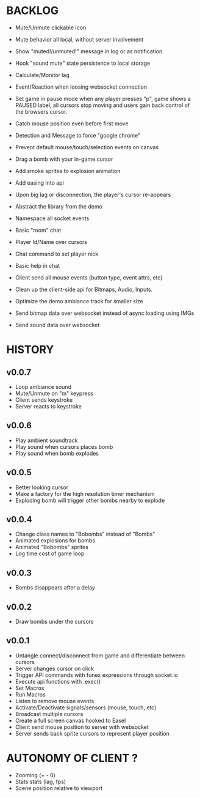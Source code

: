 

# BACKLOG

- Mute/Unmute clickable Icon
- Mute behavior all local, without server involvement
- Show "muted!/unmuted!" message in log or as notification
- Hook "sound mute" state persistence to local storage

- Calculate/Monitor lag
- Event/Reaction when loosing websocket connection
- Set game in pause mode when any player presses "p", game shows a PAUSED label, all cursors stop moving and users gain back control of the browsers cursor.

- Catch mouse position even before first move
- Detection and Message to force "google chrome"
- Prevent default mouse/touch/selection events on canvas
- Drag a bomb with your in-game cursor
- Add smoke sprites to explosion animation
- Add easing into api
- Upon big lag or disconnection, the player's cursor re-appears
- Abstract the library from the demo
- Namespace all socket events

- Basic "room" chat
- Player Id/Name over cursors
- Chat command to set player nick
- Basic help in chat

- Client send all mouse events (button type, event attrs, etc)
- Clean up the client-side api for Bitmaps, Audio, Inputs.
- Optimize the demo ambiance track for smaller size
- Send bitmap data over websocket instead of async loading using IMGs
- Send sound data over websocket


# HISTORY

## v0.0.7

- Loop ambiance sound
- Mute/Unmute on "m" keypress
- Client sends keystroke
- Server reacts to keystroke

## v0.0.6

- Play ambient soundtrack
- Play sound when cursors places bomb
- Play sound when bomb explodes

## v0.0.5

- Better looking cursor
- Make a factory for the high resolution timer mechanism
- Exploding bomb will trigger other bombs nearby to explode

## v0.0.4

- Change class names to "Bobombs" instead of "Bombs"
- Animated explosions for bombs
- Animated "Bobombs" sprites
- Log time cost of game loop

## v0.0.3

- Bombs disappears after a delay

## v0.0.2
- Draw bombs under the cursors

## v0.0.1
- Untangle connect/disconnect from game and differentiate between cursors
- Server changes cursor on click
- Trigger API commands with funex expressions through socket.io
- Execute api functions with .exec()
- Set Macros
- Run Macros
- Listen to remove mouse events
- Activate/Deactivate signals/sensors (mouse, touch, etc)
- Broadcast multiple cursors
- Create a full screen canvas hooked to Easel
- Client send mouse position to server with websocket
- Server sends back sprite cursors to represent player position


# AUTONOMY OF CLIENT ?
- Zooming (+ - 0)
- Stats stats (lag, fps)
- Scene position relative to viewport
